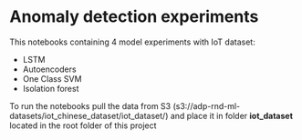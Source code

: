 # Anomaly detection experiments
This notebooks containing 4 model experiments with IoT dataset: 
* LSTM
* Autoencoders 
* One Class SVM 
* Isolation forest

To run the notebooks pull the data from S3 (s3://adp-rnd-ml-datasets/iot_chinese_dataset/iot_dataset/) and place it in folder **iot_dataset** located in the root folder of this project

